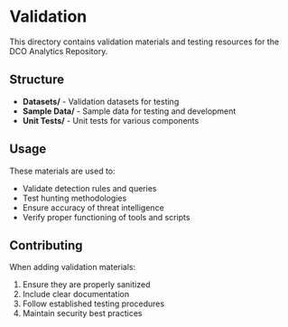 # Validation

This directory contains validation materials and testing resources for the DCO Analytics Repository.

## Structure

- **Datasets/** - Validation datasets for testing
- **Sample Data/** - Sample data for testing and development
- **Unit Tests/** - Unit tests for various components

## Usage

These materials are used to:
- Validate detection rules and queries
- Test hunting methodologies
- Ensure accuracy of threat intelligence
- Verify proper functioning of tools and scripts

## Contributing

When adding validation materials:
1. Ensure they are properly sanitized
2. Include clear documentation
3. Follow established testing procedures
4. Maintain security best practices

